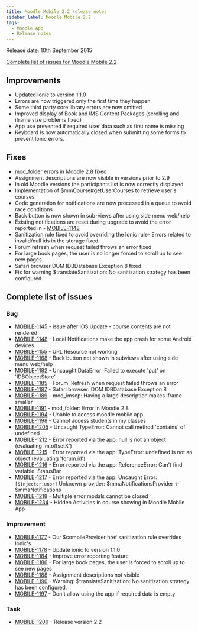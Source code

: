 ```yaml
---
title: Moodle Mobile 2.2 release notes
sidebar_label: Moodle Mobile 2.2
tags:
  - Moodle App
  - Release notes
---
```


Release date: 10th September 2015

[Complete list of issues for Moodle Mobile 2.2](https://moodle.atlassian.net/jira/secure/ReleaseNote.jspa?projectId=10070&version=15050)

## Improvements

- Updated Ionic to version 1.1.0
- Errors are now triggered only the first time they happen
- Some third party core library errors are now omitted
- Improved display of Book and IMS Content Packages (scrolling and iframe size problems fixed)
- App use prevented if required user data such as first name is missing
- Keyboard is now automatically closed when submitting some forms to prevent Ionic errors.

## Fixes

- mod_folder errors in Moodle 2.8 fixed
- Assignment descriptions are now visible in versions prior to 2.9
- In old Moodle versions the participants list is now correctly displayed
- Implementation of $mmCourse#getUserCourses to retrieve user's courses
- Code generation for notifications are now processed in a queue to avoid race conditions
- Back button is now shown in sub-views after using side menu web/help
- Existing notifications are reset during upgrade to avoid the error reported in - [MOBILE-1148](https://moodle.atlassian.net/browse/MOBILE-1148)
- Sanitization rule fixed to avoid overriding the Ionic rule- Errors related to invalid/null ids in the storage fixed
- Forum refresh when request failed throws an error fixed
- For large book pages, the user is no longer forced to scroll up to see new pages
- Safari browser DOM IDBDatabase Exception 8 fixed
- Fix for warning $translateSanitization: No sanitization strategy has been configured

## Complete list of issues

### Bug

<!-- cspell:disable -->

- [MOBILE-1145](https://moodle.atlassian.net/browse/MOBILE-1145) -  issue after iOS Update - course contents are not rendered
- [MOBILE-1148](https://moodle.atlassian.net/browse/MOBILE-1148) -  Local Notifications make the app crash for some Android devices
- [MOBILE-1155](https://moodle.atlassian.net/browse/MOBILE-1155) -  URL Resource not working
- [MOBILE-1168](https://moodle.atlassian.net/browse/MOBILE-1168) -  Back button not shown in subviews after using side menu web/help
- [MOBILE-1182](https://moodle.atlassian.net/browse/MOBILE-1182) -  Uncaught DataError: Failed to execute 'put' on 'IDBObjectStore'
- [MOBILE-1185](https://moodle.atlassian.net/browse/MOBILE-1185) -  Forum: Refresh when request failed throws an error
- [MOBILE-1187](https://moodle.atlassian.net/browse/MOBILE-1187) -  Safari browser: DOM IDBDatabase Exception 8
- [MOBILE-1189](https://moodle.atlassian.net/browse/MOBILE-1189) -  mod_imscp: Having a large description makes iframe smaller
- [MOBILE-1191](https://moodle.atlassian.net/browse/MOBILE-1191) -  mod_folder: Error in Moodle 2.8
- [MOBILE-1194](https://moodle.atlassian.net/browse/MOBILE-1194) -  Unable to access moodle mobile app
- [MOBILE-1198](https://moodle.atlassian.net/browse/MOBILE-1198) -  Cannot access students in my classes
- [MOBILE-1205](https://moodle.atlassian.net/browse/MOBILE-1205) -  Uncaught TypeError: Cannot call method 'contains' of undefined
- [MOBILE-1212](https://moodle.atlassian.net/browse/MOBILE-1212) -  Error reported via the app: null is not an object (evaluating 'm.offsetX')
- [MOBILE-1215](https://moodle.atlassian.net/browse/MOBILE-1215) -  Error reported via the app: TypeError: undefined is not an object (evaluating 'forum.id')
- [MOBILE-1216](https://moodle.atlassian.net/browse/MOBILE-1216) -  Error reported via the app: ReferenceError: Can't find variable: StatusBar
- [MOBILE-1217](https://moodle.atlassian.net/browse/MOBILE-1217) -  Error reported via the app: Uncaught Error: `[$injector:unpr]` Unknown provider: $mmaNotificationsProvider \<- $mmaNotifications
- [MOBILE-1218](https://moodle.atlassian.net/browse/MOBILE-1218) -  Multiple error modals cannot be closed
- [MOBILE-1234](https://moodle.atlassian.net/browse/MOBILE-1234) -  Hidden Activities in course showing in Moodle Mobile App

<!-- cspell:enable -->

### Improvement

<!-- cspell:disable -->

- [MOBILE-1177](https://moodle.atlassian.net/browse/MOBILE-1177) -  Our $compileProvider href sanitization rule overrides Ionic's
- [MOBILE-1178](https://moodle.atlassian.net/browse/MOBILE-1178) -  Update ionic to version 1.1.0
- [MOBILE-1184](https://moodle.atlassian.net/browse/MOBILE-1184) -  Improve error reporting feature
- [MOBILE-1186](https://moodle.atlassian.net/browse/MOBILE-1186) -  For large book pages, the user is forced to scroll up to see new pages
- [MOBILE-1188](https://moodle.atlassian.net/browse/MOBILE-1188) -  Assignment descriptions not visible
- [MOBILE-1190](https://moodle.atlassian.net/browse/MOBILE-1190) -  Warning: $translateSanitization: No sanitization strategy has been configured.
- [MOBILE-1197](https://moodle.atlassian.net/browse/MOBILE-1197) -  Don't allow using the app if required data is empty

<!-- cspell:enable -->

### Task

- [MOBILE-1209](https://moodle.atlassian.net/browse/MOBILE-1209) -  Release version 2.2
